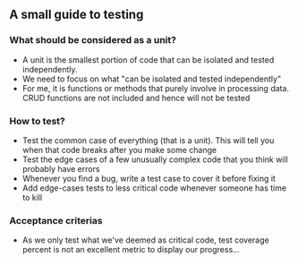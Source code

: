 ## A small guide to testing

### What should be considered as a unit?

- A unit is the smallest portion of code that can be isolated and tested independently.
- We need to focus on what "can be isolated and tested independently"
- For me, it is functions or methods that purely involve in processing data. CRUD functions are not included and hence will not be tested

### How to test?

- Test the common case of everything (that is a unit). This will tell you when that code breaks after you make some change
- Test the edge cases of a few unusually complex code that you think will probably have errors
- Whenever you find a bug, write a test case to cover it before fixing it
- Add edge-cases tests to less critical code whenever someone has time to kill

### Acceptance criterias

- As we only test what we've deemed as critical code, test coverage percent is not an excellent metric to display our progress...
